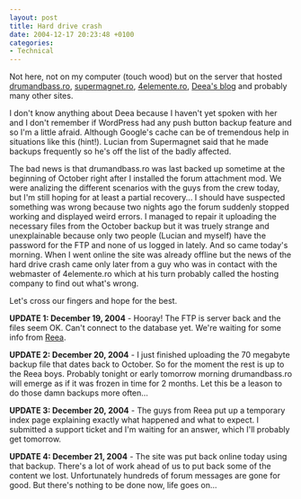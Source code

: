```yaml
---
layout: post
title: Hard drive crash
date: 2004-12-17 20:23:48 +0100
categories:
- Technical
---
```

Not here, not on my computer (touch wood) but on the server that hosted <a href="http://www.drumandbass.ro">drumandbass.ro</a>, <a href="http://www.supermagnet.ro">supermagnet.ro</a>, <a href="http://www.4elemente.ro">4elemente.ro</a>, <a href="http://www.supermagnet.ro/deea/">Deea's blog</a> and probably many other sites.

I don't know anything about Deea because I haven't yet spoken with her and I don't remember if WordPress had any push button backup feature and so I'm a little afraid. Although Google's cache can be of tremendous help in situations like this (hint!). Lucian from Supermagnet said that he made backups frequently so he's off the list of the badly affected.

The bad news is that drumandbass.ro was last backed up sometime at the beginning of October right after I installed the forum attachment mod. We were analizing the different scenarios with the guys from the crew today, but I'm still hoping for at least a partial recovery... I should have suspected something was wrong because two nights ago the forum suddenly stopped working and displayed weird errors. I managed to repair it uploading the necessary files from the October backup but it was truely strange and unexplainable because only two people (Lucian and myself) have the password for the FTP and none of us logged in lately. And so came today's morning. When I went online the site was already offline but the news of the hard drive crash came only later from a guy who was in contact with the webmaster of 4elemente.ro which at his turn probably called the hosting company to find out what's wrong.

Let's cross our fingers and hope for the best.

<b>UPDATE 1: December 19, 2004</b> - Hooray! The FTP is server back and the files seem OK. Can't connect to the database yet. We're waiting for some info from <a href="http://www.reea.net">Reea</a>.

<b>UPDATE 2: December 20, 2004</b> - I just finished uploading the 70 megabyte backup file that dates back to October. So for the moment the rest is up to the Reea boys. Probably tonight or early tomorrow morning drumandbass.ro will emerge as if it was frozen in time for 2 months. Let this be a leason to do those damn backups more often...

<b>UPDATE 3: December 20, 2004</b> - The guys from Reea put up a temporary index page explaining exactly what happened and what to expect. I submitted a support ticket and I'm waiting for an answer, which I'll probably get tomorrow.

<b>UPDATE 4: December 21, 2004</b> - The site was put back online today using that backup. There's a lot of work ahead of us to put back some of the content we lost. Unfortunately hundreds of forum messages are gone for good. But there's nothing to be done now, life goes on...

